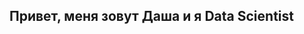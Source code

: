 ## Привет, меня зовут Даша и я Data Scientist
<!--
**daryafralova/daryafralova** is a ✨ _special_ ✨ repository because its `README.md` (this file) appears on your GitHub profile.

Here are some ideas to get you started:
-Языки и инструменты:
![Python](https://img.shields.io/badge/Python-3776AB?style=for-the-badge&logo=python&logoColor=white)

